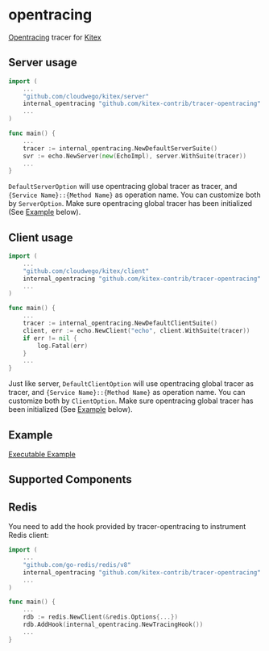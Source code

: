 # opentracing
[Opentracing](https://github.com/opentracing/opentracing-go) tracer for [Kitex](https://github.com/cloudwego/kitex)

## Server usage
```go
import (
    ...
    "github.com/cloudwego/kitex/server"
    internal_opentracing "github.com/kitex-contrib/tracer-opentracing"
    ...
)

func main() {
    ...
    tracer := internal_opentracing.NewDefaultServerSuite()
    svr := echo.NewServer(new(EchoImpl), server.WithSuite(tracer))
    ...
}
```
`DefaultServerOption` will use opentracing global tracer as tracer, and `{Service Name}::{Method Name}` as operation name. You can customize both by `ServerOption`.
Make sure opentracing global tracer has been initialized (See [Example](README.md#example) below).

## Client usage
```go
import (
    ...
    "github.com/cloudwego/kitex/client"
    internal_opentracing "github.com/kitex-contrib/tracer-opentracing"
    ...
)

func main() {
    ...
    tracer := internal_opentracing.NewDefaultClientSuite()
    client, err := echo.NewClient("echo", client.WithSuite(tracer))
	if err != nil {
		log.Fatal(err)
	}
    ...
}
```
Just like server, `DefaultClientOption` will use opentracing global tracer as tracer, and `{Service Name}::{Method Name}` as operation name. You can customize both by `ClientOption`.
Make sure opentracing global tracer has been initialized (See [Example](README.md#example) below).
## Example
[Executable Example](https://github.com/cloudwego/kitex-examples/tree/main/tracer)

## Supported Components
## Redis
You need to add the hook provided by tracer-opentracing to instrument Redis client:
```go
import (
    ...
    "github.com/go-redis/redis/v8"
    internal_opentracing "github.com/kitex-contrib/tracer-opentracing"
    ...
)

func main() {
    ...
    rdb := redis.NewClient(&redis.Options{...})
    rdb.AddHook(internal_opentracing.NewTracingHook())
    ...
}
```

